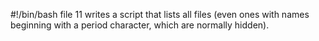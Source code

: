 #!/bin/bash
file 11 writes a script that lists all files (even ones with names beginning with a period character, which are normally hidden). 
